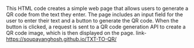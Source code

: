 This HTML code creates a simple web page that allows users to generate a QR code from the text they enter. The page includes an input field for the user to enter their text and a button to generate the QR code. When the button is clicked, a request is sent to a QR code generation API to create a QR code image, which is then displayed on the page.
link-https://soupayanghosh.github.io/TXT-TO-QR/
